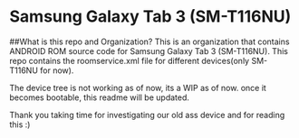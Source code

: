 # Samsung Galaxy Tab 3 (SM-T116NU)

##What is this repo and Organization?
This is an organization that contains ANDROID ROM source code for Samsung Galaxy Tab 3 (SM-T116NU).
This repo contains the roomservice.xml file for different devices(only SM-T116NU for now).

The device tree is not working as of now, its a WIP as of now. 
once it becomes bootable, this readme will be updated.

Thank you taking time for investigating our old ass device and for reading this :)